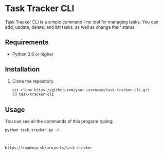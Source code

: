 # Task Tracker CLI

Task Tracker CLI is a simple command-line tool for managing tasks. You can add, update, delete, and list tasks, as well as change their status.

## Requirements

- Python 3.6 or higher

## Installation

1. Clone the repository:

    ```sh
    git clone https://github.com/your-username/task-tracker-cli.git
    cd task-tracker-cli
    ```


## Usage

You can see all the commands of this program typing:

```sh
python task_tracker.py -h


...
https://roadmap.sh/projects/task-tracker